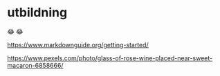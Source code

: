 
# utbildning

  :joy: :joy:

  https://www.markdownguide.org/getting-started/

  https://www.pexels.com/photo/glass-of-rose-wine-placed-near-sweet-macaron-6858666/


